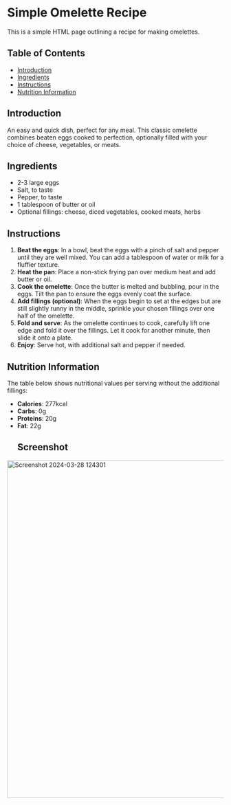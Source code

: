 # Simple Omelette Recipe

This is a simple HTML page outlining a recipe for making omelettes.

## Table of Contents

- [Introduction](#introduction)
- [Ingredients](#ingredients)
- [Instructions](#instructions)
- [Nutrition Information](#nutrition-information)

## Introduction

An easy and quick dish, perfect for any meal. This classic omelette combines beaten eggs cooked to perfection, optionally filled with your choice of cheese, vegetables, or meats.

## Ingredients

- 2-3 large eggs
- Salt, to taste
- Pepper, to taste
- 1 tablespoon of butter or oil
- Optional fillings: cheese, diced vegetables, cooked meats, herbs

## Instructions

1. **Beat the eggs**: In a bowl, beat the eggs with a pinch of salt and pepper until they are well mixed. You can add a tablespoon of water or milk for a fluffier texture.
2. **Heat the pan**: Place a non-stick frying pan over medium heat and add butter or oil.
3. **Cook the omelette**: Once the butter is melted and bubbling, pour in the eggs. Tilt the pan to ensure the eggs evenly coat the surface.
4. **Add fillings (optional)**: When the eggs begin to set at the edges but are still slightly runny in the middle, sprinkle your chosen fillings over one half of the omelette.
5. **Fold and serve**: As the omelette continues to cook, carefully lift one edge and fold it over the fillings. Let it cook for another minute, then slide it onto a plate.
6. **Enjoy**: Serve hot, with additional salt and pepper if needed.

## Nutrition Information

The table below shows nutritional values per serving without the additional fillings:

- **Calories**: 277kcal
- **Carbs**: 0g
- **Proteins**: 20g
- **Fat**: 22g
  ## Screenshot 
<img width="786" alt="Screenshot 2024-03-28 124301" src="https://github.com/nyambura2/Simple-Omelette-Recipe-task/assets/123564063/e6c51bbb-5cd6-4290-852f-952bfa09447d">
